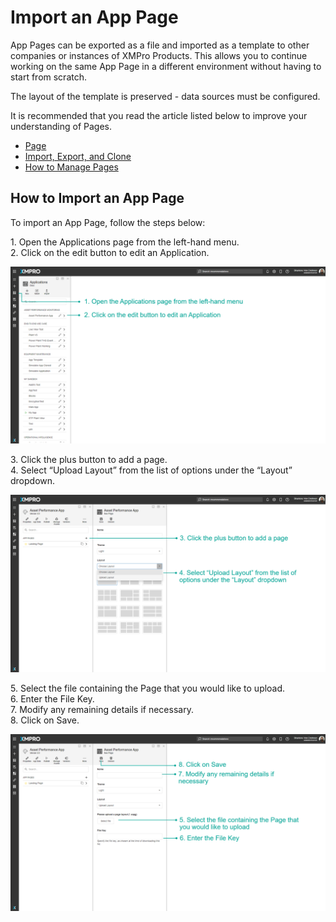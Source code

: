# Import an App Page

App Pages can be exported as a file and imported as a template to other companies or instances of XMPro Products. This allows you to continue working on the same App Page in a different environment without having to start from scratch.

The layout of the template is preserved - data sources must be configured.

<!-- unsupported tag removed -->
It is recommended that you read the article listed below to improve your understanding of Pages.

* [Page](../../concepts/application/page.md)
* [Import, Export, and Clone](../import-export-and-clone.md)
* [How to Manage Pages](manage-pages.md)
<!-- unsupported tag removed -->

## How to Import an App Page

To import an App Page, follow the steps below:

&#x20;   1\. Open the Applications page from the left-hand menu.\
&#x20;   2\. Click on the edit button to edit an Application.

![](<../../.gitbook/assets/image (244).png>)

&#x20;   3\. Click the plus button to add a page.\
&#x20;   4\. Select “Upload Layout” from the list of options under the “Layout” dropdown.

![](<../../.gitbook/assets/image (343).png>)

&#x20;   5\. Select the file containing the Page that you would like to upload.\
&#x20;   6\. Enter the File Key.\
&#x20;   7\. Modify any remaining details if necessary.\
&#x20;   8\. Click on Save.

![](<../../.gitbook/assets/image (182).png>)
